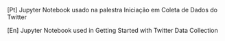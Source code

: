 [Pt]
Jupyter Notebook usado na palestra Iniciação em Coleta de Dados do Twitter

[En]
Jupyter Notebook used in Getting Started with Twitter Data Collection
